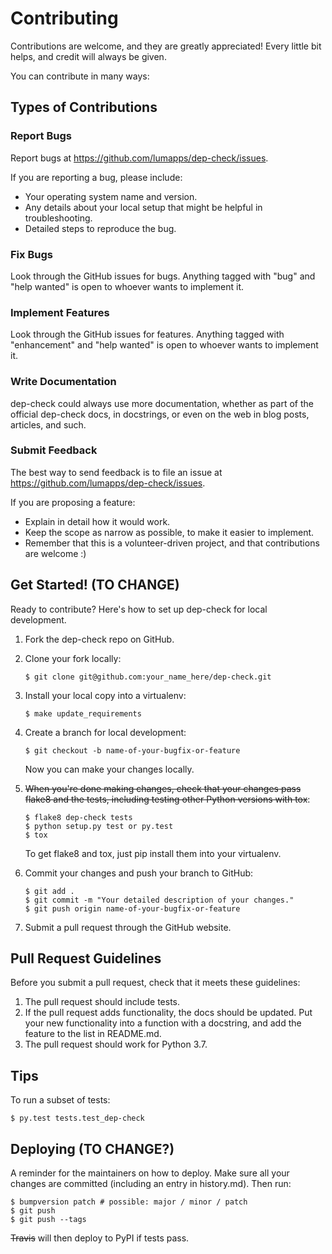 Contributing
============

Contributions are welcome, and they are greatly appreciated! Every
little bit helps, and credit will always be given.

You can contribute in many ways:

Types of Contributions
----------------------

### Report Bugs

Report bugs at <https://github.com/lumapps/dep-check/issues>.

If you are reporting a bug, please include:

-   Your operating system name and version.
-   Any details about your local setup that might be helpful
    in troubleshooting.
-   Detailed steps to reproduce the bug.

### Fix Bugs

Look through the GitHub issues for bugs. Anything tagged with "bug" and
"help wanted" is open to whoever wants to implement it.

### Implement Features

Look through the GitHub issues for features. Anything tagged with
"enhancement" and "help wanted" is open to whoever wants to implement
it.

### Write Documentation

dep-check could always use more documentation, whether as part of the
official dep-check docs, in docstrings, or even on the web in blog
posts, articles, and such.

### Submit Feedback

The best way to send feedback is to file an issue at
<https://github.com/lumapps/dep-check/issues>.

If you are proposing a feature:

-   Explain in detail how it would work.
-   Keep the scope as narrow as possible, to make it easier
    to implement.
-   Remember that this is a volunteer-driven project, and that
    contributions are welcome :)

Get Started! (TO CHANGE)
------------

Ready to contribute? Here's how to set up dep-check for local
development.

1.  Fork the dep-check repo on GitHub.
2.  Clone your fork locally:

        $ git clone git@github.com:your_name_here/dep-check.git

3.  Install your local copy into a virtualenv:

        $ make update_requirements

4.  Create a branch for local development:

        $ git checkout -b name-of-your-bugfix-or-feature

    Now you can make your changes locally.

5.  ~~When you're done making changes, check that your changes pass flake8
    and the tests, including testing other Python versions with tox~~:

        $ flake8 dep-check tests
        $ python setup.py test or py.test
        $ tox

    To get flake8 and tox, just pip install them into your virtualenv.

6.  Commit your changes and push your branch to GitHub:

        $ git add .
        $ git commit -m "Your detailed description of your changes."
        $ git push origin name-of-your-bugfix-or-feature

7.  Submit a pull request through the GitHub website.

Pull Request Guidelines
-----------------------

Before you submit a pull request, check that it meets these guidelines:

1.  The pull request should include tests.
2.  If the pull request adds functionality, the docs should be updated.
    Put your new functionality into a function with a docstring, and add
    the feature to the list in README.md.
3.  The pull request should work for Python 3.7.

Tips
----

To run a subset of tests:

    $ py.test tests.test_dep-check

Deploying (TO CHANGE?)
---------

A reminder for the maintainers on how to deploy. Make sure all your
changes are committed (including an entry in history.md). Then run:

    $ bumpversion patch # possible: major / minor / patch
    $ git push
    $ git push --tags

~~Travis~~ will then deploy to PyPI if tests pass.